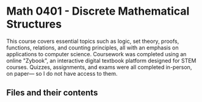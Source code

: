 # Math 0401 - Discrete Mathematical Structures

This course covers essential topics such as logic, set theory, proofs, functions, relations, and counting principles, all with an emphasis on applications to computer science. Coursework was completed using an online "Zybook", 
an interactive digital textbook platform designed for STEM courses. Quizzes, assignments, and exams were all completed in-person, on paper— so I do not have access to them. 

## Files and their contents

